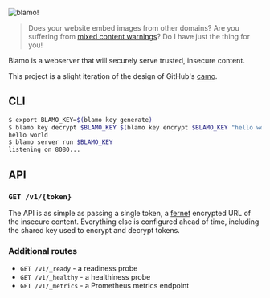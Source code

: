 ![blamo!][blamologo]

>Does your website embed images from other domains?
>Are you suffering from [mixed content warnings]?
>Do I have just the thing for you!

Blamo is a webserver that will securely serve trusted, insecure content.

This project is a slight iteration of the design of GitHub's [camo].

## CLI

```sh
$ export BLAMO_KEY=$(blamo key generate)
$ blamo key decrypt $BLAMO_KEY $(blamo key encrypt $BLAMO_KEY "hello world")
hello world
$ blamo server run $BLAMO_KEY
listening on 8080...
```

## API

### `GET /v1/{token}`

The API is as simple as passing a single token, a [fernet] encrypted URL of the insecure content.
Everything else is configured ahead of time, including the shared key used to encrypt and decrypt tokens.

### Additional routes

* `GET /v1/_ready` - a readiness probe
* `GET /v1/_healthy` - a healthiness probe
* `GET /v1/_metrics` - a Prometheus metrics endpoint

[blamologo]: https://user-images.githubusercontent.com/343539/81590451-d06f1e80-9388-11ea-998e-9d83829a6d96.png
[mixed content warnings]: https://developer.mozilla.org/en-US/docs/Web/Security/Mixed_content
[camo]: https://github.com/atmos/camo
[fernet]: https://github.com/fernet/spec